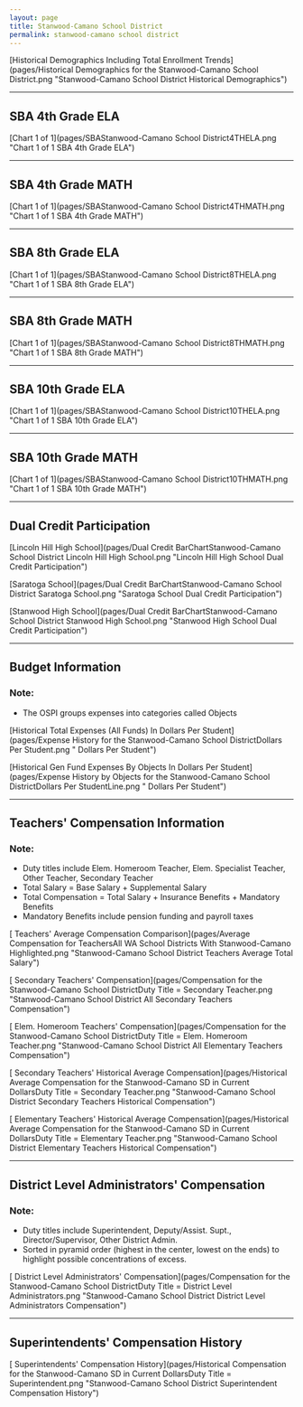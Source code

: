 ```yaml
---
layout: page
title: Stanwood-Camano School District
permalink: stanwood-camano school district
---
```



[Historical Demographics Including Total Enrollment Trends](pages/Historical Demographics for the Stanwood-Camano School District.png "Stanwood-Camano School District Historical Demographics")

___

## SBA 4th Grade ELA

[Chart 1 of 1](pages/SBAStanwood-Camano School District4THELA.png "Chart 1 of 1 SBA 4th Grade ELA")


___

## SBA 4th Grade MATH

[Chart 1 of 1](pages/SBAStanwood-Camano School District4THMATH.png "Chart 1 of 1 SBA 4th Grade MATH")


___

## SBA 8th Grade ELA

[Chart 1 of 1](pages/SBAStanwood-Camano School District8THELA.png "Chart 1 of 1 SBA 8th Grade ELA")


___

## SBA 8th Grade MATH

[Chart 1 of 1](pages/SBAStanwood-Camano School District8THMATH.png "Chart 1 of 1 SBA 8th Grade MATH")


___

## SBA 10th Grade ELA

[Chart 1 of 1](pages/SBAStanwood-Camano School District10THELA.png "Chart 1 of 1 SBA 10th Grade ELA")


___

## SBA 10th Grade MATH

[Chart 1 of 1](pages/SBAStanwood-Camano School District10THMATH.png "Chart 1 of 1 SBA 10th Grade MATH")


___

## Dual Credit Participation

[Lincoln Hill High School](pages/Dual Credit BarChartStanwood-Camano School District Lincoln Hill High School.png "Lincoln Hill High School Dual Credit Participation")

[Saratoga School](pages/Dual Credit BarChartStanwood-Camano School District Saratoga School.png "Saratoga School Dual Credit Participation")

[Stanwood High School](pages/Dual Credit BarChartStanwood-Camano School District Stanwood High School.png "Stanwood High School Dual Credit Participation")


___

## Budget Information
### Note:
- The OSPI groups expenses into categories called Objects

[Historical Total Expenses (All Funds) In Dollars Per Student](pages/Expense History for the Stanwood-Camano School DistrictDollars Per Student.png " Dollars Per Student")

[Historical Gen Fund Expenses By Objects In Dollars Per Student](pages/Expense History by Objects for the Stanwood-Camano School DistrictDollars Per StudentLine.png " Dollars Per Student")


___

## Teachers' Compensation Information
### Note:
- Duty titles include Elem. Homeroom Teacher, Elem. Specialist Teacher, Other Teacher, Secondary Teacher
- Total Salary = Base Salary + Supplemental Salary
- Total Compensation = Total Salary + Insurance Benefits + Mandatory Benefits
- Mandatory Benefits include pension funding and payroll taxes

[ Teachers' Average Compensation Comparison](pages/Average Compensation for TeachersAll WA School Districts With Stanwood-Camano Highlighted.png "Stanwood-Camano School District Teachers Average Total Salary")

[ Secondary Teachers' Compensation](pages/Compensation for the Stanwood-Camano School DistrictDuty Title = Secondary Teacher.png "Stanwood-Camano School District All Secondary Teachers Compensation")

[ Elem. Homeroom Teachers' Compensation](pages/Compensation for the Stanwood-Camano School DistrictDuty Title = Elem. Homeroom Teacher.png "Stanwood-Camano School District All Elementary Teachers Compensation")

[ Secondary Teachers' Historical Average Compensation](pages/Historical Average Compensation for the Stanwood-Camano SD in Current DollarsDuty Title = Secondary Teacher.png "Stanwood-Camano School District Secondary Teachers Historical Compensation")

[ Elementary Teachers' Historical Average Compensation](pages/Historical Average Compensation for the Stanwood-Camano SD in Current DollarsDuty Title = Elementary Teacher.png "Stanwood-Camano School District Elementary Teachers Historical Compensation")


___

## District Level Administrators' Compensation

### Note:
- Duty titles include Superintendent, Deputy/Assist. Supt., Director/Supervisor, Other District Admin.
- Sorted in pyramid order (highest in the center, lowest on the ends) to highlight possible concentrations of excess.

[ District Level Administrators' Compensation](pages/Compensation for the Stanwood-Camano School DistrictDuty Title = District Level Administrators.png "Stanwood-Camano School District District Level Administrators Compensation")


___

## Superintendents' Compensation History

[ Superintendents' Compensation History](pages/Historical Compensation for the Stanwood-Camano SD in Current DollarsDuty Title = Superintendent.png "Stanwood-Camano School District Superintendent Compensation History")

